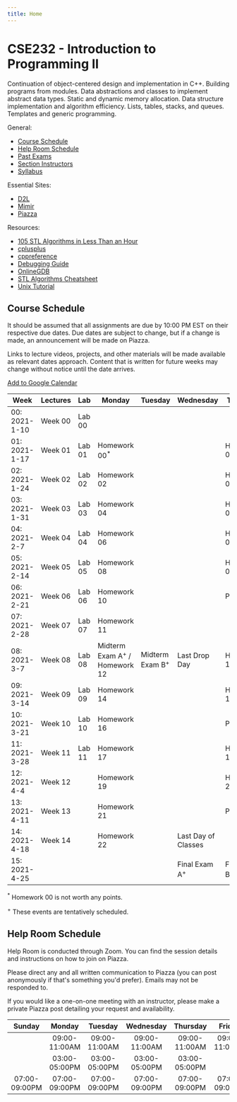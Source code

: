 ```yaml
---
title: Home
---
```


# CSE232 - Introduction to Programming II

Continuation of object-centered design and implementation in C++. Building programs from modules. Data abstractions and classes to implement abstract data types. Static and dynamic memory allocation. Data structure implementation and algorithm efficiency. Lists, tables, stacks, and queues. Templates and generic programming.

General:
- [Course Schedule](#course-schedule)
- [Help Room Schedule](#help-room-schedule)
- [Past Exams](https://cse.msu.edu/~cse232/Exam_Content/)
- [Section Instructors]()
- [Syllabus](syllabus.html)

Essential Sites:
- [D2L](https://d2l.msu.edu/d2l/loginh/)
- [Mimir](https://class.mimir.io/)
- [Piazza](https://piazza.com/class/kjkc4swnt8e184)

Resources:
- [105 STL Algorithms in Less Than an Hour](https://www.youtube.com/watch?v=2olsGf6JIkU)
- [cplusplus](https://cplusplus.com/reference/)
- [cppreference](https://en.cppreference.com/w/)
- [Debugging Guide](debugging_guide.html)
- [OnlineGDB](https://www.onlinegdb.com/)
- [STL Algorithms Cheatsheet](https://medium.com/logicalbee/c-stl-algorithms-cheat-sheet-d92f986abe14)
- [Unix Tutorial](https://www.tutorialspoint.com/unix/index.htm)

## Course Schedule

It should be assumed that all assignments are due by 10:00 PM EST on their respective due dates. Due dates are subject to change, but if a change is made, an announcement will be made on Piazza.

Links to lecture videos, projects, and other materials will be made available as relevant dates approach. Content that is written for future weeks may change without notice until the date arrives.

[Add to Google Calendar](https://calendar.google.com/calendar/u/0?cid=anFtcGxzdGcwczFqa2FnZDV1dWZldmxqMmNAZ3JvdXAuY2FsZW5kYXIuZ29vZ2xlLmNvbQ)

<table id="course-calendar">
    <thead>
        <tr>
            <th>Week</th>
            <th>Lectures</th>
            <th>Lab</th>
            <th>Monday</th>
            <th>Tuesday</th>
            <th>Wednesday</th>
            <th>Thursday</th>
        </tr>
    </thead>
    <tbody>
        <tr>
            <td>00: 2021-1-10</td>
            <td>Week 00</td>
            <td>Lab 00</td>
            <td></td>
            <td></td>
            <td></td>
            <td></td>
        </tr>
        <tr>
            <td>01: 2021-1-17</td>
            <td>Week 01</td>
            <td>Lab 01</td>
            <td>Homework 00<sup>*</sup></td>
            <td></td>
            <td></td>
            <td>Homework 01</td>
        </tr>
        <tr>
            <td>02: 2021-1-24</td>
            <td>Week 02</td>
            <td>Lab 02</td>
            <td>Homework 02</td>
            <td></td>
            <td></td>
            <td>Homework 03</td>
        </tr>
        <tr>
            <td>03: 2021-1-31</td>
            <td>Week 03</td>
            <td>Lab 03</td>
            <td>Homework 04</td>
            <td></td>
            <td></td>
            <td>Homework 05</td>
        </tr>
        <tr>
            <td>04: 2021-2-7</td>
            <td>Week 04</td>
            <td>Lab 04</td>
            <td>Homework 06</td>
            <td></td>
            <td></td>
            <td>Homework 07</td>
        </tr>
        <tr>
            <td>05: 2021-2-14</td>
            <td>Week 05</td>
            <td>Lab 05</td>
            <td>Homework 08</td>
            <td></td>
            <td></td>
            <td>Homework 09</td>
        </tr>
        <tr>
            <td>06: 2021-2-21</td>
            <td>Week 06</td>
            <td>Lab 06</td>
            <td>Homework 10</td>
            <td></td>
            <td></td>
            <td>Project 01</td>
        </tr>
        <tr>
            <td>07: 2021-2-28</td>
            <td>Week 07</td>
            <td>Lab 07</td>
            <td>Homework 11</td>
            <td></td>
            <td></td>
            <td></td>
        </tr>
        <tr>
            <td>08: 2021-3-7</td>
            <td>Week 08</td>
            <td>Lab 08</td>
            <td>Midterm Exam A<sup>+</sup> / Homework 12</td>
            <td>Midterm Exam B<sup>+</sup></td>
            <td>Last Drop Day</td>
            <td>Homework 13</td>
        </tr>
        <tr>
            <td>09: 2021-3-14</td>
            <td>Week 09</td>
            <td>Lab 09</td>
            <td>Homework 14</td>
            <td></td>
            <td></td>
            <td>Homework 15</td>
        </tr>
        <tr>
            <td>10: 2021-3-21</td>
            <td>Week 10</td>
            <td>Lab 10</td>
            <td>Homework 16</td>
            <td></td>
            <td></td>
            <td>Project 02</td>
        </tr>
        <tr>
            <td>11: 2021-3-28</td>
            <td>Week 11</td>
            <td>Lab 11</td>
            <td>Homework 17</td>
            <td></td>
            <td></td>
            <td>Homework 18</td>
        </tr>
        <tr>
            <td>12: 2021-4-4</td>
            <td>Week 12</td>
            <td></td>
            <td>Homework 19</td>
            <td></td>
            <td></td>
            <td>Homework 20</td>
        </tr>
        <tr>
            <td>13: 2021-4-11</td>
            <td>Week 13</td>
            <td></td>
            <td>Homework 21</td>
            <td></td>
            <td></td>
            <td>Project 03</td>
        </tr>
        <tr>
            <td>14: 2021-4-18</td>
            <td>Week 14</td>
            <td></td>
            <td>Homework 22</td>
            <td></td>
            <td>Last Day of Classes</td>
            <td></td>
        </tr>
        <tr>
            <td>15: 2021-4-25</td>
            <td></td>
            <td></td>
            <td></td>
            <td></td>
            <td>Final Exam A<sup>+</sup></td>
            <td>Final Exam B<sup>+</sup></td>
        </tr>
    </tbody>
</table>

<sup>*</sup> Homework 00 is not worth any points.

<sup>+</sup> These events are tentatively scheduled.

## Help Room Schedule

Help Room is conducted through Zoom. You can find the session details and instructions on how to join on Piazza.

Please direct any and all written communication to Piazza (you can post anonymously if that's something you'd prefer). Emails may not be responded to.

If you would like a one-on-one meeting with an instructor, please make a private Piazza post detailing your request and availability.

| Sunday | Monday | Tuesday | Wednesday | Thursday | Friday | Saturday |
| :---:  | :---:  | :---:   | :---:     | :---:    | :---:  | :---:    |
||09:00-11:00AM|09:00-11:00AM|09:00-11:00AM|09:00-11:00AM|09:00-11:00AM|
||03:00-05:00PM|03:00-05:00PM|03:00-05:00PM|03:00-05:00PM|||
|07:00-09:00PM|07:00-09:00PM|07:00-09:00PM|07:00-09:00PM|07:00-09:00PM|07:00-09:00PM|07:00-09:00PM|

